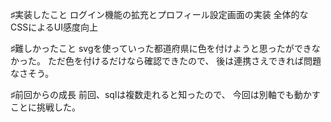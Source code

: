 ♯実装したこと
ログイン機能の拡充とプロフィール設定画面の実装
全体的なCSSによるUI感度向上

♯難しかったこと
svgを使っていった都道府県に色を付けようと思ったができなかった。
ただ色を付けるだけなら確認できたので、
後は連携さえできれば問題なさそう。

♯前回からの成長
前回、sqlは複数走れると知ったので、
今回は別軸でも動かすことに挑戦した。